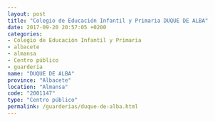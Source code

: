 ```yaml
---
layout: post
title: "Colegio de Educación Infantil y Primaria DUQUE DE ALBA"
date: 2017-09-20 20:57:05 +0200
categories:
- Colegio de Educación Infantil y Primaria
- albacete
- almansa
- Centro público
- guarderia
name: "DUQUE DE ALBA"
province: "Albacete"
location: "Almansa"
code: "2001147"
type: "Centro público"
permalink: /guarderias/duque-de-alba.html
---
```

